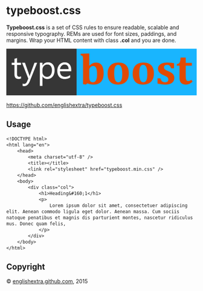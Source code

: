 # typeboost.css

**Typeboost.css** is a set of CSS rules to ensure readable, scalable and
responsive typography. REMs are used for font sizes, paddings, and
margins. Wrap your HTML content with class **.col** and you are done.

![](https://github.com/englishextra/typeboost.css/raw/master/img/typeboost.css-logo-1DB5FC-935x230.png)

<https://github.com/englishextra/typeboost.css>

## Usage

	<!DOCTYPE html>
	<html lang="en">
		<head>
			<meta charset="utf-8" />
			<title></title>
			<link rel="stylesheet" href="typeboost.min.css" />
		</head>
		<body>
			<div class="col">
				<h1>Heading&#160;1</h1>
				<p>
					Lorem ipsum dolor sit amet, consectetuer adipiscing elit. Aenean commodo ligula eget dolor. Aenean massa. Cum sociis natoque penatibus et magnis dis parturient montes, nascetur ridiculus mus. Donec quam felis,
				</p>
			</div>
		</body>
	</html>

## Copyright

© [englishextra.github.com][], 2015

  [englishextra.github.com]: https://englishextra.github.com/
